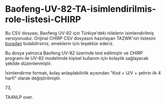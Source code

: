 # Baofeng-UV-82-TA-isimlendirilmis-role-listesi-CHIRP
Bu CSV dosyası, Baofeng UV-82 için Türkiye'deki rölelerin isimlendirilmiş versiyonudur. Orijinal CHIRP CSV dosyasını hazırlayan TA2WK'nin listesini [buradan](https://www.ta2wk.com/baofeng-ve-bazi-telsiz-modellerin-hazir-kanal-ve-role-kayit-dosyalari/) bulabilirsiniz, emeklerin için teşekkür ederiz.

Bu dosya yalnızca Baofeng UV-82 üzerinde test edilmiştir ve CHIRP programı ile UV-82 modelimde kişisel kullanım için kolaylık sağlayacak şekilde düzenlenmiştir.

İsimlendirme formatı, kolay anlaşılabilirlik açısından "Kod + U/V + şehrin ilk 4 harfi" olarak değiştirilmiştir.

73,

TA4NLP over.

